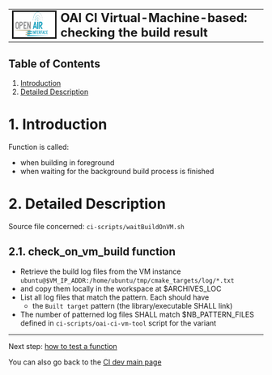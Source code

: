 <table style="border-collapse: collapse; border: none;">
  <tr style="border-collapse: collapse; border: none;">
    <td style="border-collapse: collapse; border: none;">
      <a href="http://www.openairinterface.org/">
         <img src="../../doc/images/oai_final_logo.png" alt="" border=3 height=50 width=150>
         </img>
      </a>
    </td>
    <td style="border-collapse: collapse; border: none; vertical-align: center;">
      <b><font size = "5">OAI CI Virtual-Machine-based: checking the build result</font></b>
    </td>
  </tr>
</table>

## Table of Contents ##

1.  [Introduction](#1-introduction)
2.  [Detailed Description](#2-detailed-description)

# 1. Introduction #

Function is called:

- when building in foreground
- when waiting for the background build process is finished

# 2. Detailed Description #

Source file concerned: `ci-scripts/waitBuildOnVM.sh`

## 2.1. check_on_vm_build function ##

*  Retrieve the build log files from the VM instance `ubuntu@$VM_IP_ADDR:/home/ubuntu/tmp/cmake_targets/log/*.txt`
*  and copy them locally in the workspace at $ARCHIVES_LOC
*  List all log files that match the pattern. Each should have
   *  the `Built target` pattern (the library/executable SHALL link)
*  The number of patterned log files SHALL match $NB_PATTERN_FILES defined in `ci-scripts/oai-ci-vm-tool` script for the variant

---

Next step: [how to test a function](vm_based_simulator_test)

You can also go back to the [CI dev main page](./ci_dev_home)

